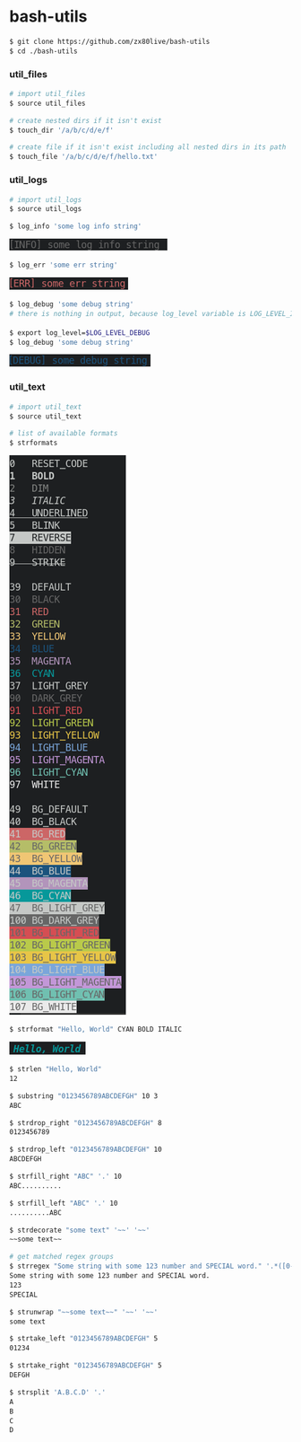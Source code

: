 # bash-utils

```bash
$ git clone https://github.com/zx80live/bash-utils
$ cd ./bash-utils

```

### util_files

```bash
# import util_files
$ source util_files
```

```bash
# create nested dirs if it isn't exist
$ touch_dir '/a/b/c/d/e/f'
```

```bash
# create file if it isn't exist including all nested dirs in its path
$ touch_file '/a/b/c/d/e/f/hello.txt'
```

### util_logs

```bash
# import util_logs
$ source util_logs
```

```bash
$ log_info 'some log info string'
```

![image-20201109210636121](https://raw.githubusercontent.com/zx80live/zx80live.github.io/master/img/bash-utils/log_info_example_1.png)

```bash
$ log_err 'some err string'
```

![image-20201109210744075](https://raw.githubusercontent.com/zx80live/zx80live.github.io/master/img/bash-utils/log_err_example_1.png)

```bash
$ log_debug 'some debug string'
# there is nothing in output, because log_level variable is LOG_LEVEL_INFO by default

$ export log_level=$LOG_LEVEL_DEBUG
$ log_debug 'some debug string'
```

![image-20201109211020220](https://raw.githubusercontent.com/zx80live/zx80live.github.io/master/img/bash-utils/log_debug_example_1.png)

### util_text

```bash
# import util_text
$ source util_text
```

```bash
# list of available formats
$ strformats
```

![image-20201109202710823](https://raw.githubusercontent.com/zx80live/zx80live.github.io/master/img/bash-utils/strformats_example_1.png)

```bash
$ strformat "Hello, World" CYAN BOLD ITALIC
```

![image-20201109203059108](https://raw.githubusercontent.com/zx80live/zx80live.github.io/master/img/bash-utils/strformat_example_1.png)

```bash
$ strlen "Hello, World"
12
```

```bash
$ substring "0123456789ABCDEFGH" 10 3
ABC
```

```bash
$ strdrop_right "0123456789ABCDEFGH" 8
0123456789
```

```bash
$ strdrop_left "0123456789ABCDEFGH" 10
ABCDEFGH
```

```bash
$ strfill_right "ABC" '.' 10
ABC..........
```

```bash
$ strfill_left "ABC" '.' 10
..........ABC
```

```bash
$ strdecorate "some text" '~~' '~~'
~~some text~~
```

```bash
# get matched regex groups
$ strregex "Some string with some 123 number and SPECIAL word." '.*([0-9]{3}).*(SPECIAL).*'
Some string with some 123 number and SPECIAL word.
123
SPECIAL
```

```bash
$ strunwrap "~~some text~~" '~~' '~~'
some text
```

```bash
$ strtake_left "0123456789ABCDEFGH" 5
01234
```

```bash
$ strtake_right "0123456789ABCDEFGH" 5
DEFGH
```

```bash
$ strsplit 'A.B.C.D' '.'
A
B
C
D
```
